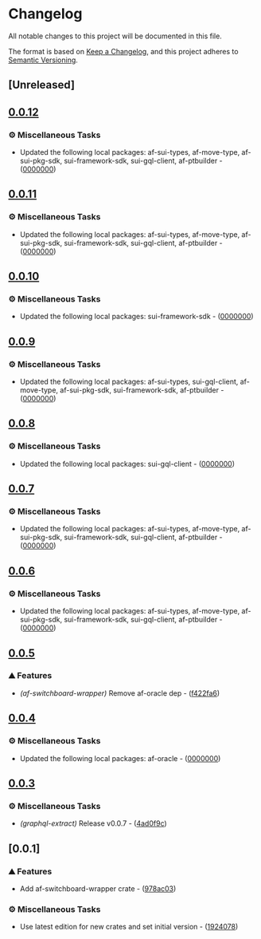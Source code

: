 # Changelog

All notable changes to this project will be documented in this file.

The format is based on [Keep a Changelog](https://keepachangelog.com/en/1.0.0/),
and this project adheres to [Semantic Versioning](https://semver.org/spec/v2.0.0.html).

## [Unreleased]

## [0.0.12](https://github.com/AftermathFinance/aftermath-sdk-rust/compare/af-switchboard-wrapper-v0.0.11...af-switchboard-wrapper-v0.0.12)

### ⚙️ Miscellaneous Tasks

- Updated the following local packages: af-sui-types, af-move-type, af-sui-pkg-sdk, sui-framework-sdk, sui-gql-client, af-ptbuilder - ([0000000](https://github.com/AftermathFinance/aftermath-sdk-rust/commit/0000000))


## [0.0.11](https://github.com/AftermathFinance/aftermath-sdk-rust/compare/af-switchboard-wrapper-v0.0.10...af-switchboard-wrapper-v0.0.11)

### ⚙️ Miscellaneous Tasks

- Updated the following local packages: af-sui-types, af-move-type, af-sui-pkg-sdk, sui-framework-sdk, sui-gql-client, af-ptbuilder - ([0000000](https://github.com/AftermathFinance/aftermath-sdk-rust/commit/0000000))


## [0.0.10](https://github.com/AftermathFinance/aftermath-sdk-rust/compare/af-switchboard-wrapper-v0.0.9...af-switchboard-wrapper-v0.0.10)

### ⚙️ Miscellaneous Tasks

- Updated the following local packages: sui-framework-sdk - ([0000000](https://github.com/AftermathFinance/aftermath-sdk-rust/commit/0000000))


## [0.0.9](https://github.com/AftermathFinance/aftermath-sdk-rust/compare/af-switchboard-wrapper-v0.0.8...af-switchboard-wrapper-v0.0.9)

### ⚙️ Miscellaneous Tasks

- Updated the following local packages: af-sui-types, sui-gql-client, af-move-type, af-sui-pkg-sdk, sui-framework-sdk, af-ptbuilder - ([0000000](https://github.com/AftermathFinance/aftermath-sdk-rust/commit/0000000))


## [0.0.8](https://github.com/AftermathFinance/aftermath-sdk-rust/compare/af-switchboard-wrapper-v0.0.7...af-switchboard-wrapper-v0.0.8)

### ⚙️ Miscellaneous Tasks

- Updated the following local packages: sui-gql-client - ([0000000](https://github.com/AftermathFinance/aftermath-sdk-rust/commit/0000000))


## [0.0.7](https://github.com/AftermathFinance/aftermath-sdk-rust/compare/af-switchboard-wrapper-v0.0.6...af-switchboard-wrapper-v0.0.7)

### ⚙️ Miscellaneous Tasks

- Updated the following local packages: af-sui-types, af-move-type, af-sui-pkg-sdk, sui-framework-sdk, sui-gql-client, af-ptbuilder - ([0000000](https://github.com/AftermathFinance/aftermath-sdk-rust/commit/0000000))


## [0.0.6](https://github.com/AftermathFinance/aftermath-sdk-rust/compare/af-switchboard-wrapper-v0.0.5...af-switchboard-wrapper-v0.0.6)

### ⚙️ Miscellaneous Tasks

- Updated the following local packages: af-sui-types, af-move-type, af-sui-pkg-sdk, sui-framework-sdk, sui-gql-client, af-ptbuilder - ([0000000](https://github.com/AftermathFinance/aftermath-sdk-rust/commit/0000000))


## [0.0.5](https://github.com/AftermathFinance/aftermath-sdk-rust/compare/af-switchboard-wrapper-v0.0.4...af-switchboard-wrapper-v0.0.5)

### ⛰️ Features

- *(af-switchboard-wrapper)* Remove af-oracle dep - ([f422fa6](https://github.com/AftermathFinance/aftermath-sdk-rust/commit/f422fa615d4775c74ffc5baabe87e5ee8a98a996))


## [0.0.4](https://github.com/AftermathFinance/aftermath-sdk-rust/compare/af-switchboard-wrapper-v0.0.3...af-switchboard-wrapper-v0.0.4)

### ⚙️ Miscellaneous Tasks

- Updated the following local packages: af-oracle - ([0000000](https://github.com/AftermathFinance/aftermath-sdk-rust/commit/0000000))


## [0.0.3](https://github.com/AftermathFinance/aftermath-sdk-rust/compare/af-switchboard-wrapper-v0.0.2...af-switchboard-wrapper-v0.0.3)

### ⚙️ Miscellaneous Tasks

- *(graphql-extract)* Release v0.0.7 - ([4ad0f9c](https://github.com/AftermathFinance/aftermath-sdk-rust/commit/4ad0f9c3efddb947fad1e81463b64afd95f4be7d))


## [0.0.1]

### ⛰️ Features

- Add af-switchboard-wrapper crate - ([978ac03](https://github.com/AftermathFinance/aftermath-sdk-rust/commit/978ac038ed9fad804058877794d1a7a182b124bc))

### ⚙️ Miscellaneous Tasks

- Use latest edition for new crates and set initial version - ([1924078](https://github.com/AftermathFinance/aftermath-sdk-rust/commit/19240780df2de50f424326897c506bd2f13f1213))

